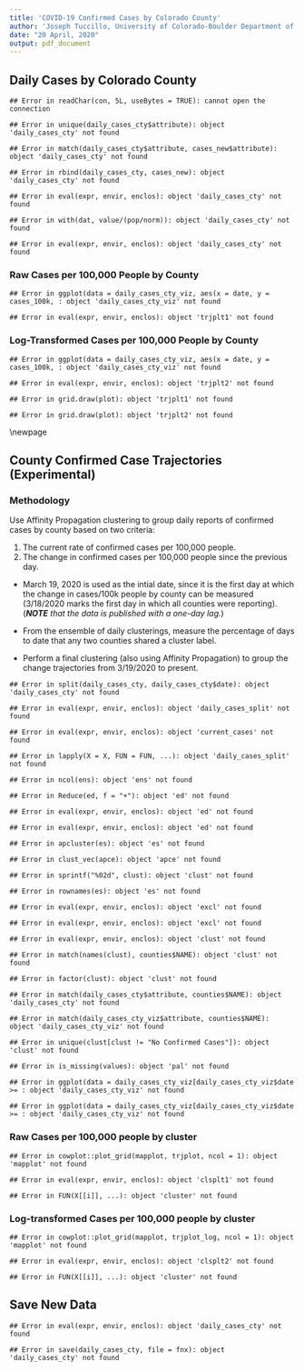 ```yaml
---
title: 'COVID-19 Confirmed Cases by Colorado County'
author: 'Joseph Tuccillo, University of Colorado-Boulder Department of Geography'
date: "20 April, 2020"
output: pdf_document
---
```




## Daily Cases by Colorado County




```
## Error in readChar(con, 5L, useBytes = TRUE): cannot open the connection
```








```
## Error in unique(daily_cases_cty$attribute): object 'daily_cases_cty' not found
```


```
## Error in match(daily_cases_cty$attribute, cases_new$attribute): object 'daily_cases_cty' not found
```


```
## Error in rbind(daily_cases_cty, cases_new): object 'daily_cases_cty' not found
```


```
## Error in eval(expr, envir, enclos): object 'daily_cases_cty' not found
```




```
## Error in with(dat, value/(pop/norm)): object 'daily_cases_cty' not found
```


```
## Error in eval(expr, envir, enclos): object 'daily_cases_cty' not found
```


### Raw Cases per 100,000 People by County


```
## Error in ggplot(data = daily_cases_cty_viz, aes(x = date, y = cases_100k, : object 'daily_cases_cty_viz' not found
```

```
## Error in eval(expr, envir, enclos): object 'trjplt1' not found
```

### Log-Transformed Cases per 100,000 People by County


```
## Error in ggplot(data = daily_cases_cty_viz, aes(x = date, y = cases_100k, : object 'daily_cases_cty_viz' not found
```

```
## Error in eval(expr, envir, enclos): object 'trjplt2' not found
```


```
## Error in grid.draw(plot): object 'trjplt1' not found
```

```
## Error in grid.draw(plot): object 'trjplt2' not found
```


\newpage
## County Confirmed Case Trajectories (Experimental)


### Methodology

Use Affinity Propagation clustering to group daily reports of confirmed cases by county based on two criteria:

1. The current rate of confirmed cases per 100,000 people.
2. The change in confirmed cases per 100,000 people since the previous day.

- March 19, 2020 is used as the intial date, since it is the first day at which the change in cases/100k people by county can be measured (3/18/2020 marks the first day in which all counties were reporting). (_**NOTE** that the data is published with a one-day lag._)

- From the ensemble of daily clusterings, measure the percentage of days to date that any two counties shared a cluster label.

- Perform a final clustering (also using Affinity Propagation) to group the change trajectories from 3/19/2020 to present.


```
## Error in split(daily_cases_cty, daily_cases_cty$date): object 'daily_cases_cty' not found
```


```
## Error in eval(expr, envir, enclos): object 'daily_cases_split' not found
```

```
## Error in eval(expr, envir, enclos): object 'current_cases' not found
```



```
## Error in lapply(X = X, FUN = FUN, ...): object 'daily_cases_split' not found
```


```
## Error in ncol(ens): object 'ens' not found
```

```
## Error in Reduce(ed, f = "+"): object 'ed' not found
```

```
## Error in eval(expr, envir, enclos): object 'ed' not found
```


```
## Error in eval(expr, envir, enclos): object 'ed' not found
```


```
## Error in apcluster(es): object 'es' not found
```


```
## Error in clust_vec(apce): object 'apce' not found
```

```
## Error in sprintf("%02d", clust): object 'clust' not found
```

```
## Error in rownames(es): object 'es' not found
```

```
## Error in eval(expr, envir, enclos): object 'excl' not found
```

```
## Error in eval(expr, envir, enclos): object 'excl' not found
```

```
## Error in eval(expr, envir, enclos): object 'clust' not found
```


```
## Error in match(names(clust), counties$NAME): object 'clust' not found
```


```
## Error in factor(clust): object 'clust' not found
```


```
## Error in match(daily_cases_cty$attribute, counties$NAME): object 'daily_cases_cty' not found
```

```
## Error in match(daily_cases_cty_viz$attribute, counties$NAME): object 'daily_cases_cty_viz' not found
```




```
## Error in unique(clust[clust != "No Confirmed Cases"]): object 'clust' not found
```



```
## Error in is_missing(values): object 'pal' not found
```


```
## Error in ggplot(data = daily_cases_cty_viz[daily_cases_cty_viz$date >= : object 'daily_cases_cty_viz' not found
```


```
## Error in ggplot(data = daily_cases_cty_viz[daily_cases_cty_viz$date >= : object 'daily_cases_cty_viz' not found
```

### Raw Cases per 100,000 people by cluster


```
## Error in cowplot::plot_grid(mapplot, trjplot, ncol = 1): object 'mapplot' not found
```

```
## Error in eval(expr, envir, enclos): object 'clsplt1' not found
```

```
## Error in FUN(X[[i]], ...): object 'cluster' not found
```

### Log-transformed Cases per 100,000 people by cluster


```
## Error in cowplot::plot_grid(mapplot, trjplot_log, ncol = 1): object 'mapplot' not found
```

```
## Error in eval(expr, envir, enclos): object 'clsplt2' not found
```

```
## Error in FUN(X[[i]], ...): object 'cluster' not found
```

## Save New Data


```
## Error in eval(expr, envir, enclos): object 'daily_cases_cty' not found
```

```
## Error in save(daily_cases_cty, file = fnx): object 'daily_cases_cty' not found
```

